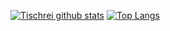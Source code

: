 [![Tischrei github stats](https://github-readme-stats.vercel.app/api?username=tischrei&theme=vue)](https://github.com/anuraghazra/github-readme-stats)
[![Top Langs](https://github-readme-stats.vercel.app/api/top-langs/?username=tischrei&theme=vue&layout=compact)](https://github.com/anuraghazra/github-readme-stats)
